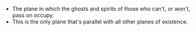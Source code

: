 - The plane in which the ghosts and spirits of those who can't, or won't, pass on occupy. 
- This is the only plane that's parallel with all other planes of existence. 